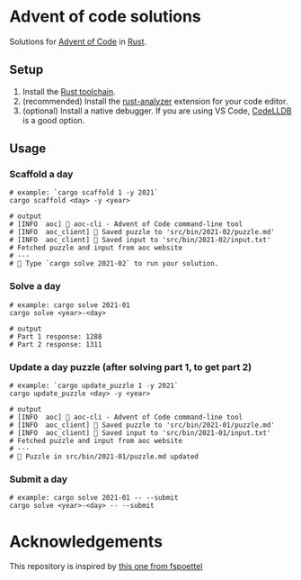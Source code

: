 # Advent of code solutions

Solutions for [Advent of Code](https://adventofcode.com/) in [Rust](https://www.rust-lang.org/).

## Setup

1.  Install the [Rust toolchain](https://www.rust-lang.org/tools/install).
2.  (recommended) Install the [rust-analyzer](https://rust-analyzer.github.io/manual.html) extension for your code editor.
3.  (optional) Install a native debugger. If you are using VS Code, [CodeLLDB](https://marketplace.visualstudio.com/items?itemName=vadimcn.vscode-lldb) is a good option.

## Usage

### Scaffold a day

```shell
# example: `cargo scaffold 1 -y 2021`
cargo scaffold <day> -y <year>

# output
# [INFO  aoc] 🎄 aoc-cli - Advent of Code command-line tool
# [INFO  aoc_client] 🎅 Saved puzzle to 'src/bin/2021-02/puzzle.md'
# [INFO  aoc_client] 🎅 Saved input to 'src/bin/2021-02/input.txt'
# Fetched puzzle and input from aoc website
# ---
# 🎄 Type `cargo solve 2021-02` to run your solution.
```

### Solve a day

```shell
# example: cargo solve 2021-01
cargo solve <year>-<day>

# output
# Part 1 response: 1288
# Part 2 response: 1311
```

### Update a day puzzle (after solving part 1, to get part 2)

```shell
# example: `cargo update_puzzle 1 -y 2021`
cargo update_puzzle <day> -y <year>

# output
# [INFO  aoc] 🎄 aoc-cli - Advent of Code command-line tool
# [INFO  aoc_client] 🎅 Saved puzzle to 'src/bin/2021-01/puzzle.md'
# [INFO  aoc_client] 🎅 Saved input to 'src/bin/2021-01/input.txt'
# Fetched puzzle and input from aoc website
# ---
# 🎄 Puzzle in src/bin/2021-01/puzzle.md updated
```

### Submit a day


```shell
# example: cargo solve 2021-01 -- --submit
cargo solve <year>-<day> -- --submit
```

# Acknowledgements

This repository is inspired by [this one from fspoettel](https://github.com/fspoettel/advent-of-code-rust)
